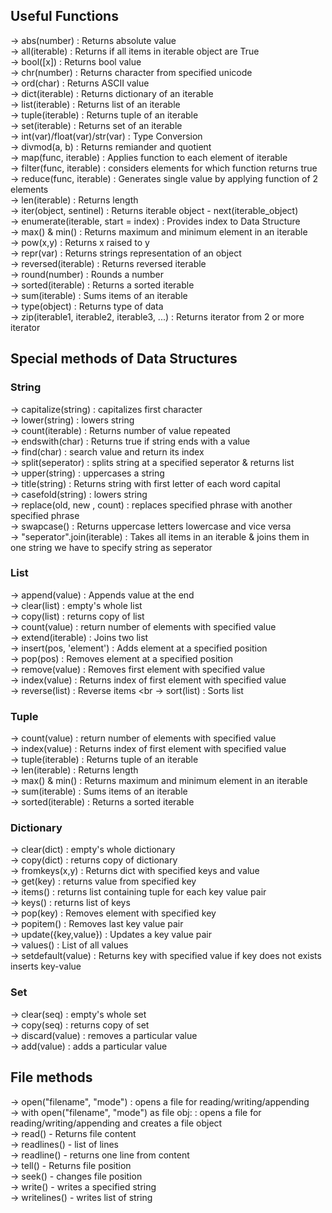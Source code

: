 ## Useful Functions

-> abs(number) : Returns absolute value<br>
-> all(iterable) : Returns if all  items in iterable object are True<br>
-> bool([x]) : Returns bool value<br>
-> chr(number) : Returns character from specified unicode<br>
-> ord(char) : Returns ASCII value<br>
-> dict(iterable) : Returns dictionary of an iterable<br>
-> list(iterable) : Returns list of an iterable<br>
-> tuple(iterable) : Returns tuple of an iterable<br>
-> set(iterable) : Returns set of an iterable<br>
-> int(var)/float(var)/str(var) : Type Conversion<br>
-> divmod(a, b) : Returns remiander and quotient<br>
-> map(func, iterable) : Applies function to each element of iterable<br>
-> filter(func, iterable) : considers elements for which function returns true<br>
-> reduce(func, iterable) : Generates single value by applying function of 2 elements<br>
-> len(iterable) : Returns length<br>
-> iter(object, sentinel) : Returns iterable object - next(iterable_object)<br>
-> enumerate(iterable, start = index) : Provides index to Data Structure<br>
-> max() & min() : Returns maximum and minimum element in an iterable<br>
-> pow(x,y) : Returns x raised to y<br>
-> repr(var) : Returns strings representation of an object<br>
-> reversed(iterable) : Returns reversed iterable<br>
-> round(number) : Rounds a number<br>
-> sorted(iterable) : Returns a sorted iterable<br>
-> sum(iterable) : Sums items of an iterable<br>
-> type(object) : Returns type of data<br>
-> zip(iterable1, iterable2, iterable3, ...) : Returns iterator from 2 or more iterator<br>


## Special methods of Data Structures 
### String
-> capitalize(string) : capitalizes first character<br>
-> lower(string) : lowers string <br>
-> count(iterable) : Returns number of value repeated <br>
-> endswith(char) : Returns true if string ends with a value <br>
-> find(char) : search value and return its index <br>
-> split(seperator) : splits string at a specified seperator & returns list <br>
-> upper(string) : uppercases a string <br>
-> title(string) : Returns string with first letter of each word capital <br>
-> casefold(string) : lowers string<br>
-> replace(old, new , count) : replaces specified phrase with another specified phrase <br>
-> swapcase() : Returns uppercase letters lowercase and vice versa <br>
-> "seperator".join(iterable) : Takes all items in an iterable & joins them in one string we have to specify string as seperator <br>

### List
-> append(value) : Appends value at the end <br>
-> clear(list) : empty's whole list <br>
-> copy(list) : returns copy of list  <br>
-> count(value) : return number of elements with specified value  <br>
-> extend(iterable) : Joins two list <br>
-> insert(pos, 'element') : Adds element at a specified position  <br>
-> pop(pos) : Removes element at a specified position  <br>
-> remove(value) : Removes first element with specified value  <br>
-> index(value) : Returns index of first element with specified value <br>
-> reverse(list) : Reverse items <br
-> sort(list) : Sorts list <br>
### Tuple
-> count(value) : return number of elements with specified value  <br>
-> index(value) : Returns index of first element with specified value <br>
-> tuple(iterable) : Returns tuple of an iterable<br>
-> len(iterable) : Returns length<br>
-> max() & min() : Returns maximum and minimum element in an iterable<br>
-> sum(iterable) : Sums items of an iterable<br>
-> sorted(iterable) : Returns a sorted iterable<br>
### Dictionary 
-> clear(dict) : empty's whole dictionary <br>
-> copy(dict) : returns copy of dictionary  <br>
-> fromkeys(x,y) : Returns dict with specified keys and value  <br>
-> get(key) : returns value from specified key  <br>
-> items() : returns list containing tuple for each key value pair <br>
-> keys() : returns  list of keys  <br>
-> pop(key) : Removes element with specified key <br>
-> popitem() : Removes last key value pair  <br>
-> update({key,value}) : Updates a key value pair  <br>
-> values() : List of all values  <br>
-> setdefault(value) : Returns key with specified value if key does not exists inserts key-value <br>
### Set 
-> clear(seq) : empty's whole set<br>
-> copy(seq) : returns copy of set <br>
-> discard(value) : removes a particular value  <br>
-> add(value) : adds a particular value  <br>
## File methods
-> open("filename", "mode") : opens a file for reading/writing/appending  <br>
-> with open("filename", "mode") as file obj: : opens a file for reading/writing/appending and creates a file object  <br>
-> read() - Returns file content<br>
-> readlines() - list of lines<br>
-> readline() - returns one line from content<br>
-> tell() - Returns file position<br>
-> seek() - changes file position<br>
-> write() - writes a specified string<br>
-> writelines() - writes list of string<br>

